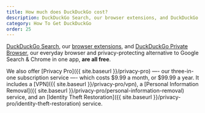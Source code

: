```yaml
---
title: How much does DuckDuckGo cost?
description: DuckDuckGo Search, our browser extensions, and DuckDuckGo Private Browser are all free. Privacy Pro can be purchased as a monthly or annual subscription.
category: How To Get DuckDuckGo
order: 25
---
```


[DuckDuckGo Search](https://duckduckgo.com/), our <a href="{{ site.baseurl }}/desktop/adding-duckduckgo-to-your-browser/">browser extensions</a>, and <a href="{{ site.baseurl }}/get-duckduckgo/does-duckduckgo-make-a-browser/">DuckDuckGo Private Browser</a>, our everyday browser and privacy-protecting alternative to Google Search & Chrome in one app, **are all free**.

We also offer [Privacy Pro]({{ site.baseurl }}/privacy-pro) —- our three-in-one subscription service —- which costs $9.99 a month, or $99.99 a year. It includes a [VPN]({{ site.baseurl }}/privacy-pro/vpn), a [Personal Information Removal]({{ site.baseurl }}/privacy-pro/personal-information-removal) service, and an [Identity Theft Restoration]({{ site.baseurl }}/privacy-pro/identity-theft-restoration) service.
